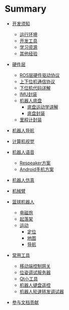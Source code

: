 # Summary

- [开发须知](./开发须知/index.md)
    - [运行环境](./开发须知/运行环境.md)
    - [开发工具](./开发须知/开发工具.md)
    - [学习资源](./开发须知/学习资源.md)
    - [其他经验](./开发须知/其他经验.md)

- [硬件层](./硬件层/index.md)
    - [ROS层硬件驱动协议](./硬件层/硬件驱动协议.md)
    - [上下位机通信协议]()
    - [下位机代码详解]()
    - [IMU封装]()
    - [机器人底盘]()
        - [底盘运动学讲解]()
        - [底盘封装]()
    - [里程计封装]()


- [机器人导航]()
- [计算机视觉]()
- [机器人语音]()
    - [Respeaker方案]()
    - [Android手机方案]()


- [机器人仿真]()
- [机械臂]()
- [篮球机器人]()
    - [电磁炮]()
    - [起落架]()
    - [运动]()
        - [定位]()
        - [地图]()
        - [导航]()

- [常用工具]()
    - [移动端控制网关]()
    - [位姿调试服务器]()
    - [Qt小工具]()
    - [机器人键盘遥控]()
    - [机器人轮速转发调试器]()

- [参与文档贡献]()